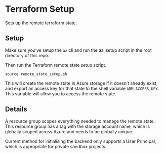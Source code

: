 # Terraform Setup

Sets up the remote terraform state.

## Setup

Make sure you've setup the `az` cli and run the az_setup script in the root directory of this repo.

Then run the Terraform remote state setup script. 

```shell
source remote_state_setup.sh
```

This will create the remote state in Azure storage if it doesn't already exist, and export an access key for that state to the shell variable `ARM_ACCESS_KEY`. This variable will allow you to access the remote state.

## Details

A resource group scopes everything needed to manage the remote state. This resource group has a tag with the storage account name, which is globally scoped across Azure and needs to be globally unique.

Current method for initialising the backend only supports a User Principal, which is appropriate for private sandbox projects.
